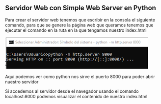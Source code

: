 ## Servidor Web con Simple Web Server en Python

Para crear el servidor web tenemos que escribir en la consola el siguiente comando, para que se genere la página web que queramos tenemos que ejecutar el comando en la ruta en la que tengamos nuestro index.html

![Consola Python](img1.png)

Aquí podemos ver como python nos sirve el puerto 8000 para poder abrir nuestro servidor

Si accedemos al servidor desde el navegador usando el comando localhost:8000 podemos visualizar el contenido de nuestro index.html

